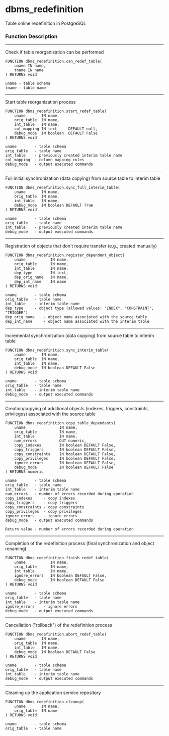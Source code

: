 # dbms_redefinition
Table online redefinition in PostgreSQL

### Function Description

---
Check if table reorganization can be performed
```
FUNCTION dbms_redefinition.can_redef_table(
	uname IN name,
	tname IN name
) RETURNS void

uname - table schema
tname - table name
```
---

Start table reorganization process
```
FUNCTION dbms_redefinition.start_redef_table(
	uname 		IN name,
	orig_table 	IN name,
	int_table 	IN name,
	col_mapping IN text 	DEFAULT null,
	debug_mode 	IN boolean 	DEFAULT False
) RETURNS void

uname 		 - table schema
orig_table	 - table name
int_table	 - previously created interim table name
col_mapping	 - column mapping rules
debug_mode	 - output executed commands
```

---

Full initial synchronization (data copying) from source table to interim table
```
FUNCTION dbms_redefinition.sync_full_interim_table(
	uname 		IN name,
	orig_table 	IN name,
	int_table 	IN name,
	debug_mode 	IN boolean DEFAULT True
) RETURNS void

uname 		 - table schema
orig_table	 - table name
int_table	 - previously created interim table name
debug_mode	 - output executed commands
```

---

Registration of objects that don't require transfer (e.g., created manually)
```
FUNCTION dbms_redefinition.register_dependent_object(
	uname 			IN name,
	orig_table 		IN name,
	int_table 		IN name,
	dep_type 		IN text,
	dep_orig_name 	IN name,
	dep_int_name 	IN name
) RETURNS void

uname 		 - table schema
orig_table	 - table name
int_table	 - interim table name
dep_type 	 - object type (allowed values: "INDEX", "CONSTRAINT", "TRIGGER")
dep_orig_name 	 - object name associated with the source table
dep_int_name 	 - object name associated with the interim table

```

---

Incremental synchronization (data copying) from source table to interim table
```
FUNCTION dbms_redefinition.sync_interim_table(
	uname 		IN name,
	orig_table 	IN name,
	int_table 	IN name,
	debug_mode 	IN boolean DEFAULT False
) RETURNS void

uname 		 - table schema
orig_table	 - table name
int_table	 - interim table name
debug_mode	 - output executed commands
```

---

Creation/copying of additional objects (indexes, triggers, constraints, privileges) associated with the source table
```
FUNCTION dbms_redefinition.copy_table_dependents(
	uname 				IN name,
	orig_table 			IN name,
	int_table 			IN name,
	num_errors 			OUT numeric,
	copy_indexes 		IN boolean DEFAULT False,
	copy_triggers 		IN boolean DEFAULT False,
	copy_constraints 	IN boolean DEFAULT False,
	copy_privileges 	IN boolean DEFAULT False,
	ignore_errors 		IN boolean DEFAULT False,
	debug_mode 			IN boolean DEFAULT False
) RETURNS numeric

uname 		 - table schema
orig_table	 - table name
int_table	 - interim table name
num_errors 	 - number of errors recorded during operation
copy_indexes 	 - copy indexes
copy_triggers 	 - copy triggers
copy_constraints - copy constraints
copy_privileges	 - copy privileges
ignore_errors 	 - ignore errors
debug_mode	 - output executed commands

Return value - number of errors recorded during operation
```

---
Completion of the redefinition process (final synchronization and object renaming)
```
FUNCTION dbms_redefinition.finish_redef_table(
	uname 			IN name,
	orig_table 		IN name,
	int_table 		IN name,
	ignore_errors 	IN boolean DEFAULT False,
	debug_mode 		IN boolean DEFAULT False
) RETURNS void

uname 		 - table schema
orig_table	 - table name
int_table	 - interim table name
ignore_errors 	 - ignore errors
debug_mode	 - output executed commands
```

---
Cancellation ("rollback") of the redefinition process
```
FUNCTION dbms_redefinition.abort_redef_table(
	uname 		IN name,
	orig_table 	IN name,
	int_table 	IN name,
	debug_mode 	IN boolean DEFAULT False
) RETURNS void

uname 		 - table schema
orig_table	 - table name
int_table	 - interim table name
debug_mode	 - output executed commands
```

---
Cleaning up the application service repository

```
FUNCTION dbms_redefinition.cleanup(
	uname 		IN name,
	orig_table 	IN name
) RETURNS void

uname 		 - table schema
orig_table	 - table name
```
